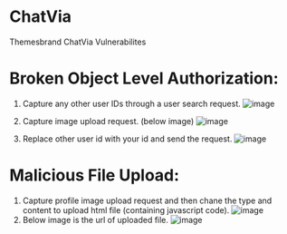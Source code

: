 # ChatVia
Themesbrand ChatVia Vulnerabilites
# Broken Object Level Authorization:
1. Capture any other user IDs through a user search request.
   ![image](https://github.com/php-lover-boy/ChatVia/assets/111951701/fed26a96-44b3-4ff5-a7a2-17ddb729cdec)

3. Capture image upload request. (below image)
   ![image](https://github.com/php-lover-boy/ChatVia/assets/111951701/a631b20f-0363-43a2-8a45-249f5bb2de12)

4. Replace other user id with your id and send the request.
   ![image](https://github.com/php-lover-boy/ChatVia/assets/111951701/cccc3eb4-753b-4d87-9945-04555604a5d8)

# Malicious File Upload:
1. Capture profile image upload request and then chane the type and content to upload html file (containing javascript code). 
![image](https://github.com/php-lover-boy/ChatVia/assets/111951701/c17f63d0-92f3-4089-860c-e2a748e041a5)
2. Below image is the url of uploaded file.
   ![image](https://github.com/php-lover-boy/ChatVia/assets/111951701/f5e1a185-6907-4f4e-914a-75202e64e612)

 

